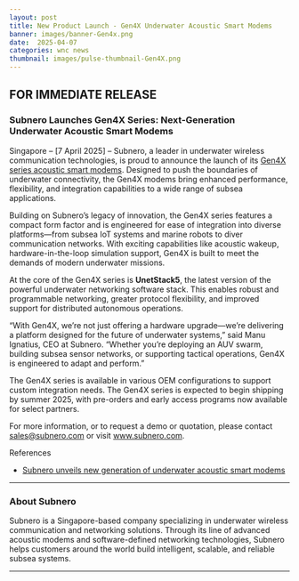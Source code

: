```yaml
---
layout: post
title: New Product Launch - Gen4X Underwater Acoustic Smart Modems
banner: images/banner-Gen4x.png
date:  2025-04-07
categories: wnc news
thumbnail: images/pulse-thumbnail-Gen4X.png
---
```


## FOR IMMEDIATE RELEASE

### Subnero Launches Gen4X Series: Next-Generation Underwater Acoustic Smart Modems

Singapore – [7 April 2025] – Subnero, a leader in underwater wireless communication technologies, is proud to announce the launch of its [Gen4X series acoustic smart modems](https://subnero.com/brochures/Gen4X-Release.pdf). Designed to push the boundaries of underwater connectivity, the Gen4X modems bring enhanced performance, flexibility, and integration capabilities to a wide range of subsea applications.

Building on Subnero’s legacy of innovation, the Gen4X series features a compact form factor and is engineered for ease of integration into diverse platforms—from subsea IoT systems and marine robots to diver communication networks. With exciting capabilities like acoustic wakeup, hardware-in-the-loop simulation support, Gen4X is built to meet the demands of modern underwater missions.

At the core of the Gen4X series is **UnetStack5**, the latest version of the powerful underwater networking software stack. This enables robust and programmable networking, greater protocol flexibility, and improved support for distributed autonomous operations.

“With Gen4X, we’re not just offering a hardware upgrade—we’re delivering a platform designed for the future of underwater systems,” said Manu Ignatius, CEO at Subnero. “Whether you’re deploying an AUV swarm, building subsea sensor networks, or supporting tactical operations, Gen4X is engineered to adapt and perform.”

The Gen4X series is available in various OEM configurations to support custom integration needs. The Gen4X series is expected to begin shipping by summer 2025, with pre-orders and early access programs now available for select partners.

For more information, or to request a demo or quotation, please contact sales@subnero.com or visit www.subnero.com.

References
- [Subnero unveils new generation of underwater acoustic smart modems](https://www.hydro-international.com/content/news/subnero-unveils-new-generation-of-underwater-acoustic-smart-modems)

----

### About Subnero

Subnero is a Singapore-based company specializing in underwater wireless communication and networking solutions. Through its line of advanced acoustic modems and software-defined networking technologies, Subnero helps customers around the world build intelligent, scalable, and reliable subsea systems.

----
